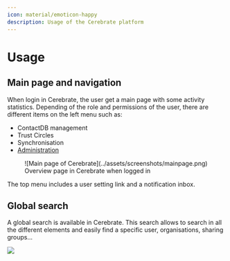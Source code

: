 ```yaml
---
icon: material/emoticon-happy
description: Usage of the Cerebrate platform
---
```


# Usage

## Main page and navigation

When login in Cerebrate, the user get a main page with some activity statistics. Depending of the role and permissions of the user, there are different items on the left menu such as:

- ContactDB management
- Trust Circles
- Synchronisation
- [Administration](/administration)

<figure markdown>
![Main page of Cerebrate](../assets/screenshots/mainpage.png)
<figcaption>Overview page in Cerebrate when logged in</figcaption>
</figure>

The top menu includes a user setting link and a notification inbox.

## Global search

A global search is available in Cerebrate. This search allows to search in all the different elements and easily find a specific user, organisations, sharing groups...

![](/assets/screenshots/global-search.png)

